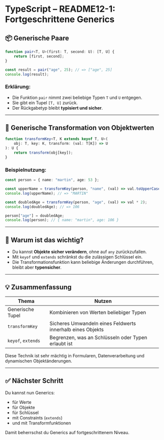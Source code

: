 
# TypeScript – README12-1: Fortgeschrittene Generics

## 📦 Generische Paare

```ts
function pair<T, U>(first: T, second: U): [T, U] {
    return [first, second];
}

const result = pair("age", 25); // => ["age", 25]
console.log(result);
```

### Erklärung:
- Die Funktion `pair` nimmt zwei beliebige Typen `T` und `U` entgegen.
- Sie gibt ein Tupel `[T, U]` zurück.
- Der Rückgabetyp bleibt **typisiert und sicher**.

---

## 🔁 Generische Transformation von Objektwerten

```ts
function transformKey<T, K extends keyof T, U>(
    obj: T, key: K, transform: (val: T[K]) => U
): U {
    return transform(obj[key]);
}
```

### Beispielnutzung:

```ts
const person = { name: "martin", age: 53 };

const upperName = transformKey(person, "name", (val) => val.toUpperCase());
console.log(upperName); // => "MARTIN"

const doubledAge = transformKey(person, "age", (val) => val * 2);
console.log(doubledAge); // => 106

person["age"] = doubledAge;
console.log(person); // { name: "martin", age: 106 }
```

---

## 🧠 Warum ist das wichtig?

- Du kannst **Objekte sicher verändern**, ohne auf `any` zurückzufallen.
- Mit `keyof` und `extends` schränkst du die zulässigen Schlüssel ein.
- Die Transformationsfunktion kann beliebige Änderungen durchführen, bleibt aber **typensicher**.

---

## 💡 Zusammenfassung

| Thema                 | Nutzen                                                                 |
|----------------------|------------------------------------------------------------------------|
| Generische Tupel      | Kombinieren von Werten beliebiger Typen                                |
| `transformKey`        | Sicheres Umwandeln eines Feldwerts innerhalb eines Objekts              |
| `keyof`, `extends`    | Begrenzen, was an Schlüsseln oder Typen erlaubt ist                    |

Diese Technik ist sehr mächtig in Formularen, Datenverarbeitung und dynamischen Objektänderungen.

---

## ✅ Nächster Schritt

Du kannst nun Generics:
- für Werte
- für Objekte
- für Schlüssel
- mit Constraints (`extends`)
- und mit Transformfunktionen

Damit beherrschst du Generics auf fortgeschrittenem Niveau.
